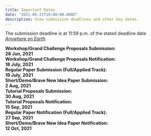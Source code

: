 ```yaml
---
title: Important Dates
date: "2021-05-21T10:00:00.000Z"
description: View submission deadlines and other key dates.
---
```


The submission deadline is at 11:59 p.m. of the stated deadline date [*Anywhere on Earth*](https://www.timeanddate.com/time/zones/aoe).

<!-- you can also write HTML codes in markdowns! -->
<div style="max-width: 700px;">
    <div class="wrapper">
        <!-- extra divs at the end are for the second css grid column -->
        <div><strong>Workshop/Grand Challenge Proposals Submission:</strong></div><div></div> 
        <div><strong>28 Jun, 2021</strong></div>
    </div>
    <div class="wrapper">
        <!-- extra divs at the end are for the second css grid column -->
        <div><strong>Workshop/Grand Challenge Proposals Notification:</strong></div><div></div> 
        <div><strong>18 July, 2021</strong></div>
    </div>
    <div class="wrapper">
        <div><strong>Regular Paper Submission (Full/Applied Track):</strong></div><div></div>
        <div><strong> 19 July, 2021</strong></div>
    </div>
    <div class="wrapper">
        <div><strong>Short/Demo/Brave New Idea Paper Submission:</strong></div><div></div>
        <div><strong> 2 Aug, 2021</strong></div>
    </div>
    <div class="wrapper">
        <div><strong>Tutorial Proposals Submission:</strong></div><div></div>
        <div><strong>30 Aug, 2021</strong></div>
    </div>
    <div class="wrapper">
        <div><strong>Tutorial Proposals Notification:</strong></div><div></div>
        <div><strong>15 Sep, 2021</strong></div>
    </div>
    <div class="wrapper">
        <div><strong>Regular Paper Notification (Full/Applied Track):</strong></div><div></div>
        <div><strong>27 Sep, 2021</strong></div>
    </div>
    <div class="wrapper">
        <div><strong>Short/Demo/Brave New Idea Paper Notification:</strong></div><div></div>
        <div><strong>12 Oct, 2021</strong></div>
    </div>
</div>

